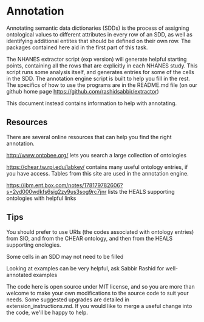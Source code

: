 # Annotation

Annotating semantic data dictionaries (SDDs) is the process of assigning ontological values to different attributes in every row of an SDD, as well as identifying additional entites that should be defined on their own row.  The packages contained here aid in the first part of this task.

The NHANES extractor script (exp version) will generate helpful starting points, containing all the rows that are explicitly in each NHANES study.  This script runs some analysis itself, and generates entries for some of the cells in the SDD.  The annotation engine script is built to help you fill in the rest.  The specifics of how to use the programs are in the README.md file (on our github home page https://github.com/rashidsabbir/extractor)

This document instead contains information to help with annotating.

## Resources

There are several online resources that can help you find the right annotation.

http://www.ontobee.org/ lets you search a large collection of ontologies

https://chear.tw.rpi.edu/labkey/ contains many useful ontology entries, if you have access.  Tables from this site are used in the annotation engine.

https://ibm.ent.box.com/notes/178179782606?s=2yd000wdkfs6sig2zy9us3sog9rc7jnr lists the HEALS supporting ontologies with helpful links

## Tips

You should prefer to use URIs (the codes associated with ontology entries) from SIO, and from the CHEAR ontology, and then from the HEALS supporting onologies.

Some cells in an SDD may not need to be filled

Looking at examples can be very helpful, ask Sabbir Rashid for well-annotated examples

The code here is open source under MIT license, and so you are more than welcome to make your own modifications to the source code to suit your needs.  Some suggested upgrades are detailed in extension\_instructions.md.  If you would like to merge a useful change into the code, we'll be happy to help.






